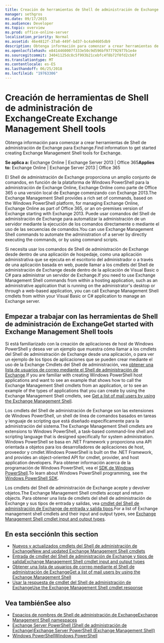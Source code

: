 ```yaml
---
title: Creación de herramientas de Shell de administración de Exchange
manager: sethgros
ms.date: 09/17/2015
ms.audience: Developer
ms.topic: overview
ms.prod: office-online-server
localization_priority: Normal
ms.assetid: 46e4812f-37a8-449f-bd37-bc4a94605db9
description: Obtenga información para comenzar a crear herramientas de Shell de administración de Exchange para Exchange.
ms.openlocfilehash: e8414460007f333e50c9d596bf977792977b1e4e
ms.sourcegitcommit: 34041125dc8c5f993b21cebfc4f8b72f0fd2cb6f
ms.translationtype: MT
ms.contentlocale: es-ES
ms.lasthandoff: 06/25/2018
ms.locfileid: "19763306"
---
```

# <a name="create-exchange-management-shell-tools"></a><span data-ttu-id="c4c02-103">Creación de herramientas de Shell de administración de Exchange</span><span class="sxs-lookup"><span data-stu-id="c4c02-103">Create Exchange Management Shell tools</span></span>

<span data-ttu-id="c4c02-104">Obtenga información para comenzar a crear herramientas de Shell de administración de Exchange para Exchange.</span><span class="sxs-lookup"><span data-stu-id="c4c02-104">Find information to get started creating Exchange Management Shell tools for Exchange.</span></span>

<span data-ttu-id="c4c02-105">**Se aplica a:** Exchange Online | Exchange Server 2013 | Office 365</span><span class="sxs-lookup"><span data-stu-id="c4c02-105">**Applies to:** Exchange Online | Exchange Server 2013 | Office 365</span></span>
  
<span data-ttu-id="c4c02-106">El Shell de administración de Exchange proporciona un amplio conjunto de comandos, en función de la plataforma de Windows PowerShell para la administración de Exchange Online, Exchange Online como parte de Office 365 o una versión local de Exchange comenzando con Exchange 2013.</span><span class="sxs-lookup"><span data-stu-id="c4c02-106">The Exchange Management Shell provides a rich set of commands, based on the Windows PowerShell platform, for managing Exchange Online, Exchange Online as part of Office 365, or an on-premises version of Exchange starting with Exchange 2013.</span></span> <span data-ttu-id="c4c02-107">Puede usar comandos del Shell de administración de Exchange para automatizar la administración de un servidor mediante la ejecución de los comandos directamente o mediante el uso de las secuencias de comandos.</span><span class="sxs-lookup"><span data-stu-id="c4c02-107">You can use Exchange Management Shell commands to automate the administration of a server by directly executing the commands, or by using command scripts.</span></span>
  
<span data-ttu-id="c4c02-108">Si necesita usar los comandos de Shell de administración de Exchange desde dentro de una aplicación de hospedaje, como una aplicación administrativa que se ejecuta en el escritorio del administrador o a través de una aplicación basada en web, puede llamar a los cmdlets del Shell de administración de Exchange desde dentro de la aplicación de Visual Basic o C# para administrar un servidor de Exchange.</span><span class="sxs-lookup"><span data-stu-id="c4c02-108">If you need to use Exchange Management Shell commands from within a hosting application, such as an administrative application that is running on the administrator's desktop or through a web-based application, you can call Exchange Management Shell cmdlets from within your Visual Basic or C# application to manage an Exchange server.</span></span>
  
## <a name="get-started-with-exchange-management-shell-tools"></a><span data-ttu-id="c4c02-109">Empezar a trabajar con las herramientas de Shell de administración de Exchange</span><span class="sxs-lookup"><span data-stu-id="c4c02-109">Get started with Exchange Management Shell tools</span></span>
<span data-ttu-id="c4c02-110"><a name="SP15GettingStartedTemplate_WhatDoYouNeed"> </a></span><span class="sxs-lookup"><span data-stu-id="c4c02-110"></span></span>

<span data-ttu-id="c4c02-111">Si está familiarizado con la creación de aplicaciones de host de Windows PowerShell y desea ver un ejemplo que muestra cómo llamar a los cmdlets del Shell de administración de Exchange desde una aplicación, o para ver un ejemplo de los tipos de aplicaciones que se pueden crear mediante el uso de la Exchange Cmdlets del Shell de administración, vea [obtener una lista de usuarios de correo mediante el Shell de administración de Exchange](how-to-get-a-list-of-mail-users-by-using-the-exchange-management-shell.md).</span><span class="sxs-lookup"><span data-stu-id="c4c02-111">If you are familiar with creating Windows PowerShell host applications and want to see an example that shows how to call the Exchange Management Shell cmdlets from an application, or to see an example of the types of applications that you can create by using the Exchange Management Shell cmdlets, see [Get a list of mail users by using the Exchange Management Shell](how-to-get-a-list-of-mail-users-by-using-the-exchange-management-shell.md).</span></span>
  
<span data-ttu-id="c4c02-112">Los cmdlets del Shell de administración de Exchange son las extensiones de Windows PowerShell, un shell de línea de comandos basados en tareas y lenguaje de scripting que está diseñado específicamente para la administración del sistema.</span><span class="sxs-lookup"><span data-stu-id="c4c02-112">The Exchange Management Shell cmdlets are extensions to Windows PowerShell, a task-based command-line shell and scripting language that is designed specifically for system administration.</span></span> <span data-ttu-id="c4c02-113">Windows PowerShell se basa en .NET Framework y proporciona una API orientada a objetos para los desarrolladores de aplicaciones de host, proveedor y cmdlet.</span><span class="sxs-lookup"><span data-stu-id="c4c02-113">Windows PowerShell is built on the .NET Framework, and provides an object-oriented API for cmdlet, provider, and host application developers.</span></span> <span data-ttu-id="c4c02-114">Para obtener información acerca de la programación de Windows PowerShell, vea el [SDK de Windows PowerShell](http://msdn.microsoft.com/es-es/library/dd835506%28VS.85%29.aspx).</span><span class="sxs-lookup"><span data-stu-id="c4c02-114">To learn about Windows PowerShell programming, see the [Windows PowerShell SDK](http://msdn.microsoft.com/es-es/library/dd835506%28VS.85%29.aspx).</span></span>
  
<span data-ttu-id="c4c02-115">Los cmdlets del Shell de administración de Exchange acepte y devolver objetos.</span><span class="sxs-lookup"><span data-stu-id="c4c02-115">The Exchange Management Shell cmdlets accept and return objects.</span></span> <span data-ttu-id="c4c02-116">Para obtener una lista de cmdlets del shell de administración de Exchange y sus tipos de entrada y salidas, vea [cmdlet del Shell de administración de Exchange de entrada y salida tipos](exchange-management-shell-cmdlet-input-and-output-types.md).</span><span class="sxs-lookup"><span data-stu-id="c4c02-116">For a list of Exchange management shell cmdlets and their input and output types, see [Exchange Management Shell cmdlet input and output types](exchange-management-shell-cmdlet-input-and-output-types.md).</span></span>
  
## <a name="in-this-section"></a><span data-ttu-id="c4c02-117">En esta sección</span><span class="sxs-lookup"><span data-stu-id="c4c02-117">In this section</span></span>

- [<span data-ttu-id="c4c02-118">Nuevos y actualizados cmdlets del Shell de administración de Exchange</span><span class="sxs-lookup"><span data-stu-id="c4c02-118">New and updated Exchange Management Shell cmdlets</span></span>](new-and-updated-exchange-management-shell-cmdlets.md)  
- [<span data-ttu-id="c4c02-119">Entrada de cmdlet del Shell de administración de Exchange y tipos de salida</span><span class="sxs-lookup"><span data-stu-id="c4c02-119">Exchange Management Shell cmdlet input and output types</span></span>](exchange-management-shell-cmdlet-input-and-output-types.md)
- [<span data-ttu-id="c4c02-120">Obtener una lista de usuarios de correo mediante el Shell de administración de Exchange</span><span class="sxs-lookup"><span data-stu-id="c4c02-120">Get a list of mail users by using the Exchange Management Shell</span></span>](how-to-get-a-list-of-mail-users-by-using-the-exchange-management-shell.md)
- [<span data-ttu-id="c4c02-121">Usar la respuesta de cmdlet del Shell de administración de Exchange</span><span class="sxs-lookup"><span data-stu-id="c4c02-121">Use the Exchange Management Shell cmdlet response</span></span>](how-to-use-the-exchange-management-shell-cmdlet-response.md)


## <a name="see-also"></a><span data-ttu-id="c4c02-122">Vea también</span><span class="sxs-lookup"><span data-stu-id="c4c02-122">See also</span></span>

- [<span data-ttu-id="c4c02-123">Espacios de nombres de Shell de administración de Exchange</span><span class="sxs-lookup"><span data-stu-id="c4c02-123">Exchange Management Shell namespaces</span></span>](exchange-management-shell-namespaces.md)  
- [<span data-ttu-id="c4c02-124">Exchange Server PowerShell (Shell de administración de Exchange)</span><span class="sxs-lookup"><span data-stu-id="c4c02-124">Exchange Server PowerShell (Exchange Management Shell)</span></span>](https://docs.microsoft.com/es-es/powershell/exchange/exchange-server/exchange-management-shell?view=exchange-ps)  
- [<span data-ttu-id="c4c02-125">Windows PowerShell</span><span class="sxs-lookup"><span data-stu-id="c4c02-125">Windows PowerShell</span></span>](http://msdn.microsoft.com/es-es/library/dd835506%28v=vs.85%29.aspx)
    

